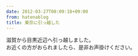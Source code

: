 ```yaml
---
date: 2012-03-27T00:09:18+09:00
from: hatenablog
title: 東京に引っ越した
---
```

滋賀から目黒近辺へ引っ越しました。  
お近くの方がおられましたら、是非お声掛けください。

